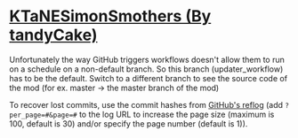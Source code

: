 # [KTaNESimonSmothers (By tandyCake)](https://github.com/tandyCake/KTaNESimonSmothers)

Unfortunately the way GitHub triggers workflows doesn't allow them to run on a schedule on a non-default branch. So this branch (updater_workflow) has to be the default. Switch to a different branch to see the source code of the mod (for ex. master -> the master branch of the mod)

To recover lost commits, use the commit hashes from [GitHub's reflog](https://api.github.com/repos/KtaneModules/KTaNESimonSmothers-tandyCake/events) (add `?per_page=#&page=#` to the log URL to increase the page size (maximum is 100, default is 30) and/or specify the page number (default is 1)).
